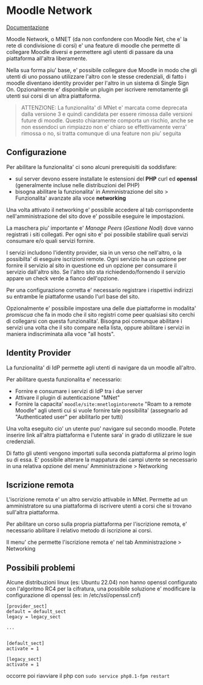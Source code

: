 Moodle Network
==============

[Documentazione](https://docs.moodle.org/405/en/MNet)

Moodle Network, o MNET (da non confondere con Moodle Net, che e' la rete di condivisione di corsi) e' una feature di moodle che permette di collegare Moodle diversi e permettere agli utenti di passare da una piattaforma all'altra liberamente.

Nella sua forma piu' base, e' possibile collegare due Moodle in modo che gli utenti di uno possano utilizzare l'altro con le stesse credenziali, di fatto i moodle diventano identity provider per l'altro in un sistema di Single Sign On. Opzionalmente e' disponibile un plugin per iscrivere remotamente gli utenti sui corsi di un altra piattaforma.

> ATTENZIONE: La funzionalita' di MNet e' marcata come deprecata dalla versione 3 e quindi candidata per essere rimossa dalle versioni future di moodle. Questo chiaramente comporta un rischio, anche se non essendoci un rimpiazzo non e' chiaro se effettivamente verra' rimossa o no, si tratta comunque di una feature non piu' seguita

Configurazione
--------------

Per abilitare la funzionalita' ci sono alcuni prerequisiti da soddisfare:

- sul server devono essere installate le estensioni del **PHP** curl ed **openssl** (generalmente incluse nelle distribuzioni del PHP)
- bisogna abilitare la funzionalita' in Amministrazione del sito > Funzionalita' avanzate alla voce **networking**

Una volta attivato il networking e' possibile accedere al tab corrispondente nell'amministrazione del sito dove e' possibile eseguire le impostazioni.

La maschera piu' importante e' *Manage Peers* (*Gestione Nodi*) dove vanno registrati i siti collegati. Per ogni sito e' poi possibile stabilire quali servizi consumare e/o quali servizi fornire.

I servizi includono l'identity provider, sia in un verso che nell'altro, o la possibilta' di eseguire iscrizioni remote. Ogni servizio ha un opzione per fornire il servizio al sito in questione ed un opzione per consumare il servizio dall'altro sito. Se l'altro sito sta richiedendo/fornendo il servizio appare un check verde a fianco dell'opzione.

Per una configurazione corretta e' necessario registrare i rispettivi indirizzi su entrambe le piattaforme usando l'url base del sito. 

Opzionalmente e' possibile impostare una delle due piattaforme in modalita' *promiscua* che fa in modo che il sito registri come peer qualsiasi sito cerchi di collegarsi con questa funzionalita'. Bisogna poi comunque abilitare i servizi una volta che il sito compare nella lista, oppure abilitare i servizi in maniera indiscriminata alla voce "all hosts".

Identity Provider
-----------------

La funzionalita' di IdP permette agli utenti di navigare da un moodle all'altro.

Per abilitare questa funzionalita e' necessario:

- Fornire e consumare i servizi di IdP tra i due server
- Attivare il plugin di autenticazione "MNet"
- Fornire la capacita' `moodle/site:mnetlogintoremote` "Roam to a remote Moodle" agli utenti cui si vuole fornire tale possibilita' (assegnarlo ad "Authenticated user" per abilitarlo per tutti)

Una volta eseguito cio' un utente puo' navigare sul secondo moodle. Potete inserire link all'altra piattaforma e l'utente sara' in grado di utilizzare le sue credenziali.

Di fatto gli utenti vengono importati sulla seconda piattaforma al primo login su di essa. E' possibile alterare la mappatura dei campi utente se necessario in una relativa opzione del menu' Amministrazione > Networking

Iscrizione remota
-----------------

L'iscrizione remota e' un altro servizio attivabile in MNet. Permette ad un amministratore su una piattaforma di iscrivere utenti a corsi che si trovano sull'altra piattaforma.

Per abilitare un corso sulla propria piattaforma per l'iscrizione remota, e' necessario abilitare il relativo metodo di iscrizione ai corsi.

Il menu' che permette l'iscrizione remota e' nel tab Amministrazione > Networking


Possibili problemi
------------------

Alcune distribuzioni linux (es: Ubuntu 22.04) non hanno openssl configurato con l'algoritmo RC4 per la cifratura, una possibile soluzione e' modificare la configurazione di openssl (es: in /etc/ssl/openssl.cnf)

```
[provider_sect]
default = default_sect
legacy = legacy_sect

...


[default_sect]
activate = 1

[legacy_sect]
activate = 1
```

occorre poi riavviare il php con `sudo service php8.1-fpm restart`